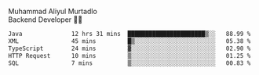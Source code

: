 Muhammad Aliyul Murtadlo
<br>
Backend Developer 👨‍💻
<br>
<!--START_SECTION:waka-->

```txt
Java              12 hrs 31 mins  ██████████████████████▒░░   88.99 %
XML               45 mins         █▒░░░░░░░░░░░░░░░░░░░░░░░   05.38 %
TypeScript        24 mins         ▓░░░░░░░░░░░░░░░░░░░░░░░░   02.90 %
HTTP Request      10 mins         ▒░░░░░░░░░░░░░░░░░░░░░░░░   01.25 %
SQL               7 mins          ▒░░░░░░░░░░░░░░░░░░░░░░░░   00.83 %
```

<!--END_SECTION:waka-->
